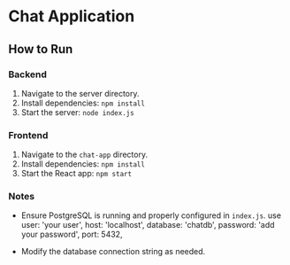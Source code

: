 # Chat Application

## How to Run

### Backend
1. Navigate to the server directory.
2. Install dependencies: `npm install`
3. Start the server: `node index.js`

### Frontend
1. Navigate to the `chat-app` directory.
2. Install dependencies: `npm install`
3. Start the React app: `npm start`

### Notes
- Ensure PostgreSQL is running and properly configured in `index.js`. use 
  user: 'your user',
  host: 'localhost',
  database: 'chatdb',
  password: 'add your password',
  port: 5432,

- Modify the database connection string as needed.
